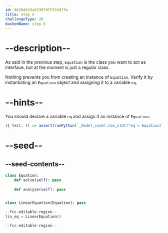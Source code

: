 ```yaml
---
id: 662bdb24a63307df57b3dffe
title: Step 5
challengeType: 20
dashedName: step-5
---
```


# --description--

As said in the previous step, `Equation` is the class you want to act as interface, but at the moment is just a regular class.

Nothing prevents you from creating an instance of `Equation`. Verify it by instantiating an `Equation` object and assigning it to a variable `eq`.

# --hints--

You should declare a variable `eq` and assign it an instance of `Equation`.

```js
({ test: () => assert(runPython(`_Node(_code).has_stmt("eq = Equation()")`)) })
```

# --seed--

## --seed-contents--

```py
class Equation:
    def solve(self): pass
        
    def analyze(self): pass
        

class LinearEquation(Equation): pass

--fcc-editable-region--
lin_eq = LinearEquation()

--fcc-editable-region--
```
